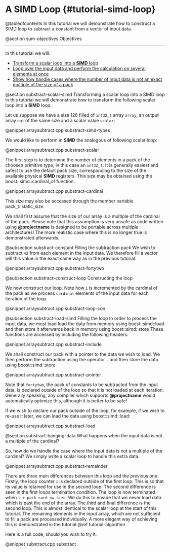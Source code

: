 A SIMD Loop {#tutorial-simd-loop}
=========

@tableofcontents
In this tutorial we will demonstrate how to construct a SIMD loop to subtract a constant
from a vector of input data.

@section sum-objectives Objectives

-------------------------------------

In this tutorial we will:
- [Transform a scalar loop into a __SIMD__ loop](#substract-scalar-simd)
- [Loop over the input data and perform the calculation on several elements at once](#substract-construct-loop)
- [Show how handle cases where the number of input data is not an exact multiple of the size of a pack](#substract-hanging-data)

@section substract-scalar-simd Transforming a scalar loop into a SIMD loop
In this tutorial we will demonstrate how to transform the following scalar loop into a __SIMD__ loop:

Let us suppose we have a size 128 filled of `int32_t` array `array`, an output array `out` of the same size and a scalar
value `scalar`:

@snippet arraysubtract.cpp substract-simd-types

We would like to perform in __SIMD__ the analogous of following scalar loop:

@snippet arraysubtract.cpp substract-scalar

The first step is to determine the number of elements in a pack of the choosen primitive type, in this
case an `int32_t`.  It is generally easiest and safest to use the default pack size, corresponding to the
size of the available physical __SIMD__ registers. This size may be obtained using the
boost::simd::cardinal\_of function.

@snippet arraysubtract.cpp substract-cardinal

This size may also be accessed through the member variable pack_t::static_size.

We shall first assume that the size of our array is a multiple of the cardinal of the pack.
Please note that this assumption is very unsafe as code written
using **@projectname** is designed to be portable across multiple architectures! The more realistic case
where this is no longer true is demonstrated afterwards.

@subsection substract-constant Filling the subtraction pack
We wish to subtract `42` from each element in the input data. We therefore fill a vector will this
value in the exact same way as in the previous tutorial.

@snippet arraysubtract.cpp substract-fortytwo

@subsection substract-construct-loop Constructing the loop

We now construct our loop. Note how `i` is incremented by the cardinal of the pack as we process `cardinal`
elements of the input data for each iteration of the loop.

@snippet arraysubtract.cpp substract-loop-con

@subsection substract-load-simd Filling the loop
In order to process the input data, we must
load load the data from memory using boost::simd::load and then store it afterwards back in memory
using boost::simd::store These functions are accessed by including the following headers:

@snippet arraysubtract.cpp substract-include

We shall construct our pack with a pointer to the data we wish to load. We then perform the subtraction
using the operator `-` and then store the data using boost::simd::store

@snippet arraysubtract.cpp substract-pointer

Note that `fortytwo`, the pack of constants to be subtracted from the input data, is declared outside
of the loop so that it is not loaded at each iteration.
Generally speaking, any compiler which supports **@projectname** would automatically optimize this,
although it is better to be safe!

If we wish to declare our pack outside of the loop, for example, if we wish to re-use it later,
we can load the data using boost::simd::load:

@snippet arraysubtract.cpp substract-load

@section substract-hanging-data What happens when the input data is not a multiple of the cardinal?

So, how do we handle the case where the input data is not a multiple of the cardinal? We simply
write a scalar loop to handle this extra data.

@snippet arraysubtract.cpp substract-remainder

There are three main differences between this loop and the previous one. Firstly, the loop counter `i`
is declared outside of the first loop. This is so that its value is retained for use in the second loop.
The second difference is seen in the first loops termination condition. The loop is now terminated when
`i + pack_card <= size`. We do this to ensure that we never load data which is past the end of the array.
The third and final difference is the second loop. This is almost identical to the scalar loop at the start
of this tutorial. The remaining elements in the input array, which are not sufficient to fill a pack
are processed individually. A more elegant way of achieving this is demonstrated in the tutorial
@ref tutorial-algorithm .

Here is a full code, should you wish to try it:

@snippet substract.cpp substract
